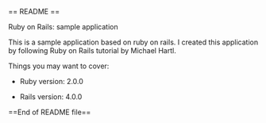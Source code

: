 == README ==

Ruby on Rails: sample application

This is a sample  application based on ruby on rails. I created this application by following Ruby on Rails tutorial by Michael Hartl. 

Things you may want to cover:

* Ruby version: 2.0.0

* Rails version: 4.0.0


==End of README file==
